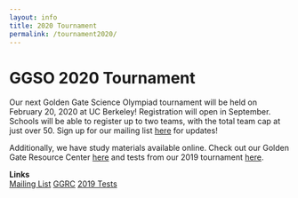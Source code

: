 ```yaml
---
layout: info
title: 2020 Tournament
permalink: /tournament2020/
---
```


# GGSO 2020 Tournament

Our next Golden Gate Science Olympiad tournament will be held on February 20, 2020 at UC Berkeley! Registration will open in September. Schools will be able to register up to two teams, with the total team cap at just over 50. Sign up for our mailing list [here](http://eepurl.com/b7zsSj) for updates!

Additionally, we have study materials available online. Check out our Golden Gate Resource Center [here](/ggrc/) and tests from our 2019 tournament [here](https://drive.google.com/open?id=13TAiWgzuwMoPwjBq3Qrd5_19HK7j3kj_).

**Links**
<br/>
<a class="btn btn-md btn-mid" target="_blank" href="http://eepurl.com/b7zsSj">Mailing List</a>
<a class="btn btn-md btn-mid" target="_blank" href="/ggrc/">GGRC</a>
<a class="btn btn-md btn-mid" target="_blank" href="https://drive.google.com/open?id=13TAiWgzuwMoPwjBq3Qrd5_19HK7j3kj_">2019 Tests</a>
